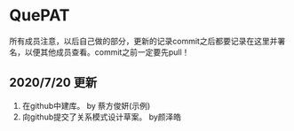 # QuePAT
所有成员注意，以后自己做的部分，更新的记录commit之后都要记录在这里并署名，以便其他成员查看。commit之前一定要先pull！
## 2020/7/20 更新
1. 在github中建库。 by 蔡方俊妍(示例)
2. 向github提交了关系模式设计草案。 by颜泽皓

